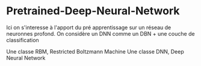 # Pretrained-Deep-Neural-Network

Ici on s'interesse à l'apport du pré apprentissage sur un réseau de neuronnes profond. On considère un DNN comme un DBN + une couche de classification

Une classe RBM, Restricted Boltzmann Machine
Une classe DNN, Deep Neural Network
